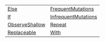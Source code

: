 |                                                                                                                            |                                                                                                                                      |
| -------------------------------------------------------------------------------------------------------------------------- | ------------------------------------------------------------------------------------------------------------------------------------ |
| [Else](https://hamedfathi.gitbook.io/aurelia-2-doc-api/runtime/resources/custom-attributes/class/else)                     | [FrequentMutations](https://hamedfathi.gitbook.io/aurelia-2-doc-api/runtime/resources/custom-attributes/class/frequentmutations)     |
| [If](https://hamedfathi.gitbook.io/aurelia-2-doc-api/runtime/resources/custom-attributes/class/if)                         | [InfrequentMutations](https://hamedfathi.gitbook.io/aurelia-2-doc-api/runtime/resources/custom-attributes/class/infrequentmutations) |
| [ObserveShallow](https://hamedfathi.gitbook.io/aurelia-2-doc-api/runtime/resources/custom-attributes/class/observeshallow) | [Repeat](https://hamedfathi.gitbook.io/aurelia-2-doc-api/runtime/resources/custom-attributes/class/repeat)                           |
| [Replaceable](https://hamedfathi.gitbook.io/aurelia-2-doc-api/runtime/resources/custom-attributes/class/replaceable)       | [With](https://hamedfathi.gitbook.io/aurelia-2-doc-api/runtime/resources/custom-attributes/class/with)                               |
